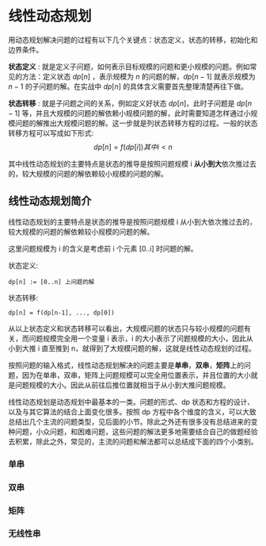 # 线性动态规划

用动态规划解决问题的过程有以下几个关键点：状态定义，状态的转移，初始化和边界条件。

**状态定义** : 就是定义子问题，如何表示目标规模的问题和更小规模的问题。例如常见的方法：定义状态 $dp[n]$ ，表示规模为 $n$ 的问题的解，$dp[n - 1]$ 就表示规模为 $n−1$ 的子问题的解。在实战中 $dp[n]$ 的具体含义需要首先整理清楚再往下做。

**状态转移** : 就是子问题之间的关系，例如定义好状态 $dp[n]$，此时子问题是 $dp[n-1]$ 等，并且大规模的问题的解依赖小规模问题的解，此时需要知道怎样通过小规模问题的解推出大规模问题的解。这一步就是列状态转移方程的过程。一般的状态转移方程可以写成如下形式:
$$
dp[n] = f(dp[i]) 其中 i < n
$$

其中线性动态规划的主要特点是状态的推导是按照问题规模 i **从小到大**依次推过去的，较大规模的问题的解依赖较小规模的问题的解。

## 线性动态规划简介

线性动态规划的主要特点是状态的推导是按照问题规模 i 从小到大依次推过去的，较大规模的问题的解依赖较小规模的问题的解。

这里问题规模为 i 的含义是考虑前 i 个元素 [0..i] 时问题的解。

状态定义:
~~~
dp[n] := [0..n] 上问题的解
~~~

状态转移:
~~~
dp[n] = f(dp[n-1], ..., dp[0])
~~~

从以上状态定义和状态转移可以看出，大规模问题的状态只与较小规模的问题有关，而问题规模完全用一个变量 i 表示，i 的大小表示了问题规模的大小，因此从小到大推 i 直至推到 n，就得到了大规模问题的解，这就是线性动态规划的过程。

按照问题的输入格式，线性动态规划解决的问题主要是**单串**，**双串**，**矩阵**上的问题，因为在单串，双串，矩阵上问题规模可以完全用位置表示，并且位置的大小就是问题规模的大小。因此从前往后推位置就相当于从小到大推问题规模。

线性动态规划是动态规划中最基本的一类。问题的形式、dp 状态和方程的设计、以及与其它算法的结合上面变化很多。按照 dp 方程中各个维度的含义，可以大致总结出几个主流的问题类型，见后面的小节。除此之外还有很多没有总结进来的变种问题，小众问题，和困难问题，这些问题的解法更多地需要结合自己的做题经验去积累，除此之外，常见的，主流的问题和解法都可以总结成下面的四个小类别。

### 单串

### 双串

### 矩阵

### 无线性串
